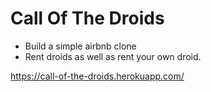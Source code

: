 # Call Of The Droids

- Build a simple airbnb clone
- Rent droids as well as rent your own droid. 

https://call-of-the-droids.herokuapp.com/
